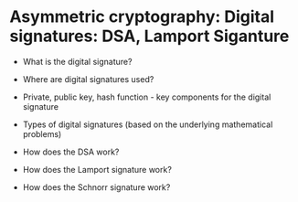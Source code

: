 # Asymmetric cryptography: Digital signatures: DSA, Lamport Siganture

- What is the digital signature?
- Where are digital signatures used?
- Private, public key, hash function - key components for the digital signature

- Types of digital signatures (based on the underlying mathematical problems)
- How does the DSA work?
- How does the Lamport signature work?
- How does the Schnorr signature work?